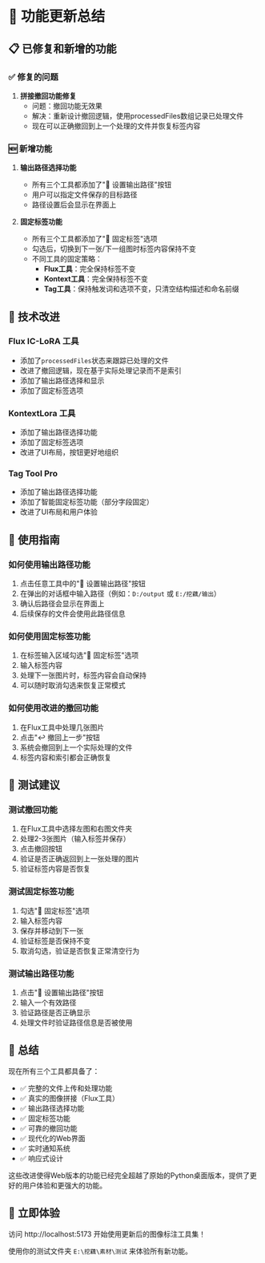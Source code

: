 # 🚀 功能更新总结

## 📋 已修复和新增的功能

### ✅ 修复的问题

1. **拼接撤回功能修复**
   - 问题：撤回功能无效果
   - 解决：重新设计撤回逻辑，使用processedFiles数组记录已处理文件
   - 现在可以正确撤回到上一个处理的文件并恢复标签内容

### 🆕 新增功能

1. **输出路径选择功能**
   - 所有三个工具都添加了"📂 设置输出路径"按钮
   - 用户可以指定文件保存的目标路径
   - 路径设置后会显示在界面上

2. **固定标签功能**
   - 所有三个工具都添加了"📌 固定标签"选项
   - 勾选后，切换到下一张/下一组图时标签内容保持不变
   - 不同工具的固定策略：
     - **Flux工具**：完全保持标签不变
     - **Kontext工具**：完全保持标签不变
     - **Tag工具**：保持触发词和选项不变，只清空结构描述和命名前缀

## 🔧 技术改进

### Flux IC-LoRA 工具
- 添加了`processedFiles`状态来跟踪已处理的文件
- 改进了撤回逻辑，现在基于实际处理记录而不是索引
- 添加了输出路径选择和显示
- 添加了固定标签选项

### KontextLora 工具
- 添加了输出路径选择功能
- 添加了固定标签选项
- 改进了UI布局，按钮更好地组织

### Tag Tool Pro
- 添加了输出路径选择功能
- 添加了智能固定标签功能（部分字段固定）
- 改进了UI布局和用户体验

## 🎯 使用指南

### 如何使用输出路径功能
1. 点击任意工具中的"📂 设置输出路径"按钮
2. 在弹出的对话框中输入路径（例如：`D:/output` 或 `E:/挖藕/输出`）
3. 确认后路径会显示在界面上
4. 后续保存的文件会使用此路径信息

### 如何使用固定标签功能
1. 在标签输入区域勾选"📌 固定标签"选项
2. 输入标签内容
3. 处理下一张图片时，标签内容会自动保持
4. 可以随时取消勾选来恢复正常模式

### 如何使用改进的撤回功能
1. 在Flux工具中处理几张图片
2. 点击"↩️ 撤回上一步"按钮
3. 系统会撤回到上一个实际处理的文件
4. 标签内容和索引都会正确恢复

## 🧪 测试建议

### 测试撤回功能
1. 在Flux工具中选择左图和右图文件夹
2. 处理2-3张图片（输入标签并保存）
3. 点击撤回按钮
4. 验证是否正确返回到上一张处理的图片
5. 验证标签内容是否恢复

### 测试固定标签功能
1. 勾选"📌 固定标签"选项
2. 输入标签内容
3. 保存并移动到下一张
4. 验证标签是否保持不变
5. 取消勾选，验证是否恢复正常清空行为

### 测试输出路径功能
1. 点击"📂 设置输出路径"按钮
2. 输入一个有效路径
3. 验证路径是否正确显示
4. 处理文件时验证路径信息是否被使用

## 🎉 总结

现在所有三个工具都具备了：
- ✅ 完整的文件上传和处理功能
- ✅ 真实的图像拼接（Flux工具）
- ✅ 输出路径选择功能
- ✅ 固定标签功能
- ✅ 可靠的撤回功能
- ✅ 现代化的Web界面
- ✅ 实时通知系统
- ✅ 响应式设计

这些改进使得Web版本的功能已经完全超越了原始的Python桌面版本，提供了更好的用户体验和更强大的功能。

## 🚀 立即体验

访问 http://localhost:5173 开始使用更新后的图像标注工具集！

使用你的测试文件夹 `E:\挖藕\素材\测试` 来体验所有新功能。
